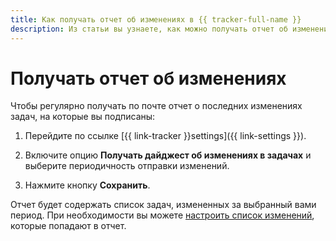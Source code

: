 ```yaml
---
title: Как получать отчет об изменениях в {{ tracker-full-name }}
description: Из статьи вы узнаете, как можно получать отчет об изменениях.
---
```


# Получать отчет об изменениях

Чтобы регулярно получать по почте отчет о последних изменениях задач, на которые вы подписаны:

<!---1. {% include [open-personal-settings](../../_includes/tracker/open-personal-settings.md) %}-->

1. Перейдите по ссылке [{{ link-tracker }}settings]({{ link-settings }}).

1. Включите опцию **Получать дайджест об изменениях в задачах** и выберите периодичность отправки изменений.

1. Нажмите кнопку **Сохранить**.

Отчет будет содержать список задач, измененных за выбранный вами период. При необходимости вы можете [настроить список изменений](notification-settings.md), которые попадают в отчет.

